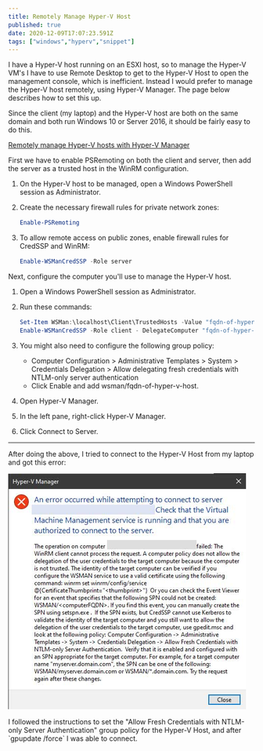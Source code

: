 ```yaml
---
title: Remotely Manage Hyper-V Host
published: true
date: 2020-12-09T17:07:23.591Z
tags: ["windows","hyperv","snippet"]
---
```


I have a Hyper-V host running on an ESXI host, so to manage the Hyper-V VM's I have to use Remote Desktop to get to the Hyper-V Host to open the management console, which is inefficient. Instead I would prefer to manage the Hyper-V host remotely, using Hyper-V Manager. The page below describes how to set this up.

Since the client (my laptop) and the Hyper-V host are both on the same domain and both run Windows 10 or Server 2016, it should be fairly easy to do this.

[Remotely manage Hyper-V hosts with Hyper-V Manager](https://docs.microsoft.com/en-us/windows-server/virtualization/hyper-v/manage/remotely-manage-hyper-v-hosts)

First we have to enable PSRemoting on both the client and server, then add the server as a trusted host in the WinRM configuration.

1. On the Hyper-V host to be managed, open a Windows PowerShell session as Administrator.
2. Create the necessary firewall rules for private network zones:

   ```powershell
   Enable-PSRemoting
   ```

3. To allow remote access on public zones, enable firewall rules for CredSSP and WinRM:

   ```powershell
   Enable-WSManCredSSP -Role server
   ```

Next, configure the computer you'll use to manage the Hyper-V host.

1. Open a Windows PowerShell session as Administrator.
2. Run these commands:

   ```powershell
   Set-Item WSMan:\localhost\Client\TrustedHosts -Value "fqdn-of-hyper-v-host"
   Enable-WSManCredSSP -Role client - DelegateComputer "fqdn-of-hyper-v-host"
   ```

3. You might also need to configure the following group policy:

   - Computer Configuration > Administrative Templates > System > Credentials Delegation > Allow delegating fresh credentials with NTLM-only server authentication
   - Click Enable and add wsman/fqdn-of-hyper-v-host.

4. Open Hyper-V Manager.
5. In the left pane, right-click Hyper-V Manager.
6. Click Connect to Server.

---

After doing the above, I tried to connect to the Hyper-V Host from my laptop and got this error:

![WSMan Connection Error](./wsman-error.jpg "WSMan Connection Error")

I followed the instructions to set the "Allow Fresh Credentials with NTLM-only Server Authentication" group policy for the Hyper-V Host, and after \`gpupdate /force\` I was able to connect.
